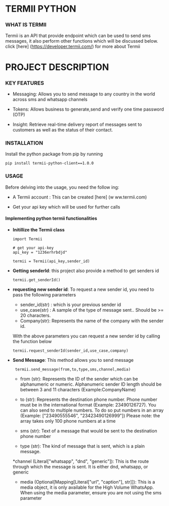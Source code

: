# TERMII PYTHON

### WHAT IS TERMII

Termii is an API that provide endpoint which can be used to send sms messages, it also perform other functions which will be discussed below.
click [here] (https://developer.termii.com/) for more about Termii

# PROJECT DESCRIPTION

### KEY FEATURES

- Messaging: Allows you to send message to any country in the world across sms and whatsapp channels

- Tokens: Allows business to generate,send and verify one time password (OTP)

- Insight: Retrieve real-time delivery report of messages sent to customers as well as the status of their contact.

### INSTALLATION
Install the python package from pip by running
```
pip install termii-python-client==1.0.0
```

### USAGE
Before delving into the usage, you need the follow
ing:
* A Termii account : This can be created [here] (w
ww.termii.com)

* Get your api key which will be used for further calls

#### Implementing python termii functionalities

- **Initillize the Termii class**
    ```
    import Termii

    # get your api-key 
    api_key = "1236erhrbdjd"

    termii = Termii(api_key,sender_id)

    ```

- **Getting senderId**: this project also provide a method to get senders id 

    ``` termii.get_senderId() ```

- **requesting new sender id**: 
To request a new sender id, you need to pass the following parameters
    * sender_id(str) : which is your previous sender id
    * use_case(str) : A sample of the type of message sent.. Should be >= 20 characters.
    * Company(str): Represents the name of the company with the sender id.

    With the above parameters you can request a new sender id by calling the function below

    ``` termii.request_senderId(sender_id,use_case,company) ```

- **Send Message**: This method allows you to send message
    
    ``` termii.send_message(from,to,type,sms,channel,media)```
    * from (str): Represents the ID of the sender which can be alphanumeric or numeric. Alphanumeric sender ID length should be between 3 and 11 characters (Example:CompanyName)

    * to (str): Represents the destination phone number. Phone number must be in the international format (Example: 23490126727). You can also send to multiple numbers. To do so put numbers in an array (Example: ["23490555546", "23423490126999"]) Please note: the array takes only 100 phone numbers at a time

    * sms (str): Text of a message that would be sent to the destination phone number

    * type (str): The kind of message that is sent, which is a plain message.

    *channel (Literal["whatsapp", "dnd", "generic"]): This is the route through which the message is sent. It is either dnd, whatsapp, or generic

    * media (Optional[Mapping[Literal["url", "caption"], str]]): This is a media object, it is only available for the High Volume WhatsApp. When using the media parameter, ensure you are not using the sms parameter
        




